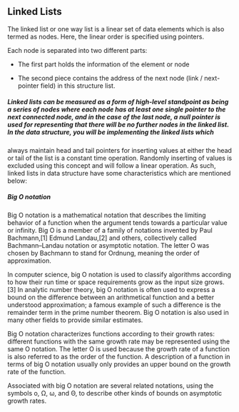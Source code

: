 
## Linked Lists


The linked list or one way list is a linear set of data elements which is also termed as nodes. Here, the linear order is specified using pointers.

Each node is separated into two different parts:


- The first part holds the information of the element or node

- The second piece contains the address of the next node (link / next-pointer field) in this structure list.


##### Linked lists can be measured as a form of high-level standpoint as being a series of nodes where each node has at least one single pointer to the next connected node, and in the case of the last node, a null pointer is used for representing that there will be no further nodes in the linked list. In the data structure, you will be implementing the linked lists which
 always maintain head and tail pointers for inserting values at either the head or tail of the list is a constant time operation. Randomly inserting of values is excluded using this concept and will follow a linear operation. As such, linked lists in data structure have some characteristics which are mentioned below:




##### Big O notation
Big O notation is a mathematical notation that describes the limiting behavior of a function when the argument tends towards a particular value or infinity. Big O is a member of a family of notations invented by Paul Bachmann,[1] Edmund Landau,[2] and others, collectively called Bachmann–Landau notation or asymptotic notation. The letter O was chosen by Bachmann to stand for Ordnung, meaning the order of approximation.

In computer science, big O notation is used to classify algorithms according to how their run time or space requirements grow as the input size grows.[3] In analytic number theory, big O notation is often used to express a bound on the difference between an arithmetical function and a better understood approximation; a famous example of such a difference is the remainder term in the prime number theorem. Big O notation is also used in many other fields to provide similar estimates.

Big O notation characterizes functions according to their growth rates: different functions with the same growth rate may be represented using the same O notation. The letter O is used because the growth rate of a function is also referred to as the order of the function. A description of a function in terms of big O notation usually only provides an upper bound on the growth rate of the function.

Associated with big O notation are several related notations, using the symbols o, Ω, ω, and Θ, to describe other kinds of bounds on asymptotic growth rates.

